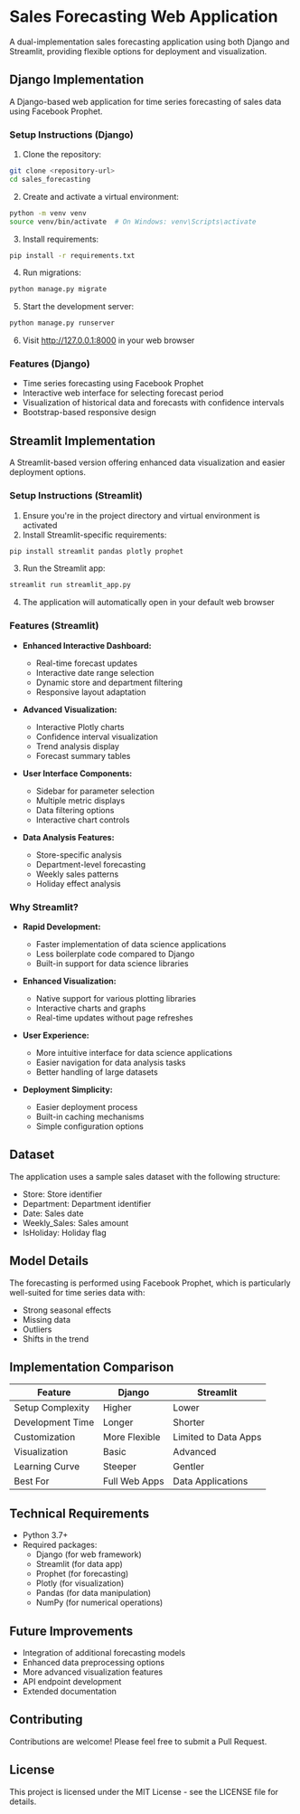 # Sales Forecasting Web Application

A dual-implementation sales forecasting application using both Django and Streamlit, providing flexible options for deployment and visualization.

## Django Implementation
A Django-based web application for time series forecasting of sales data using Facebook Prophet.

### Setup Instructions (Django)
1. Clone the repository:
```bash
git clone <repository-url>
cd sales_forecasting
```

2. Create and activate a virtual environment:
```bash
python -m venv venv
source venv/bin/activate  # On Windows: venv\Scripts\activate
```

3. Install requirements:
```bash
pip install -r requirements.txt
```

4. Run migrations:
```bash
python manage.py migrate
```

5. Start the development server:
```bash
python manage.py runserver
```

6. Visit http://127.0.0.1:8000 in your web browser

### Features (Django)
* Time series forecasting using Facebook Prophet
* Interactive web interface for selecting forecast period
* Visualization of historical data and forecasts with confidence intervals
* Bootstrap-based responsive design

## Streamlit Implementation
A Streamlit-based version offering enhanced data visualization and easier deployment options.

### Setup Instructions (Streamlit)
1. Ensure you're in the project directory and virtual environment is activated
2. Install Streamlit-specific requirements:
```bash
pip install streamlit pandas plotly prophet
```

3. Run the Streamlit app:
```bash
streamlit run streamlit_app.py
```

4. The application will automatically open in your default web browser

### Features (Streamlit)
* **Enhanced Interactive Dashboard:**
  - Real-time forecast updates
  - Interactive date range selection
  - Dynamic store and department filtering
  - Responsive layout adaptation

* **Advanced Visualization:**
  - Interactive Plotly charts
  - Confidence interval visualization
  - Trend analysis display
  - Forecast summary tables

* **User Interface Components:**
  - Sidebar for parameter selection
  - Multiple metric displays
  - Data filtering options
  - Interactive chart controls

* **Data Analysis Features:**
  - Store-specific analysis
  - Department-level forecasting
  - Weekly sales patterns
  - Holiday effect analysis

### Why Streamlit?
* **Rapid Development:**
  - Faster implementation of data science applications
  - Less boilerplate code compared to Django
  - Built-in support for data science libraries

* **Enhanced Visualization:**
  - Native support for various plotting libraries
  - Interactive charts and graphs
  - Real-time updates without page refreshes

* **User Experience:**
  - More intuitive interface for data science applications
  - Easier navigation for data analysis tasks
  - Better handling of large datasets

* **Deployment Simplicity:**
  - Easier deployment process
  - Built-in caching mechanisms
  - Simple configuration options

## Dataset
The application uses a sample sales dataset with the following structure:
* Store: Store identifier
* Department: Department identifier
* Date: Sales date
* Weekly_Sales: Sales amount
* IsHoliday: Holiday flag

## Model Details
The forecasting is performed using Facebook Prophet, which is particularly well-suited for time series data with:
* Strong seasonal effects
* Missing data
* Outliers
* Shifts in the trend

## Implementation Comparison

| Feature | Django | Streamlit |
|---------|--------|-----------|
| Setup Complexity | Higher | Lower |
| Development Time | Longer | Shorter |
| Customization | More Flexible | Limited to Data Apps |
| Visualization | Basic | Advanced |
| Learning Curve | Steeper | Gentler |
| Best For | Full Web Apps | Data Applications |

## Technical Requirements
* Python 3.7+
* Required packages:
  - Django (for web framework)
  - Streamlit (for data app)
  - Prophet (for forecasting)
  - Plotly (for visualization)
  - Pandas (for data manipulation)
  - NumPy (for numerical operations)

## Future Improvements
* Integration of additional forecasting models
* Enhanced data preprocessing options
* More advanced visualization features
* API endpoint development
* Extended documentation

## Contributing
Contributions are welcome! Please feel free to submit a Pull Request.

## License
This project is licensed under the MIT License - see the LICENSE file for details.
